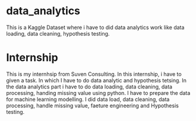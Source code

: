 # data_analytics
This is a Kaggle Dataset where i have to did data analytics work like data loading, data cleaning, hypothesis testing.

# Internship
This is my internhsip from Suven Consulting. In this internship, i have to given a task. In which I have to do data analytic and hypothesis tetsing.
In the data analytics part i have to do data loading, data cleaning, data processing, handing missing value using python. I have to prepare the data for machine learning modelling.
I did data load, data cleaning, data processing, handle missing value, faeture engineering and Hypothesis testing. 
